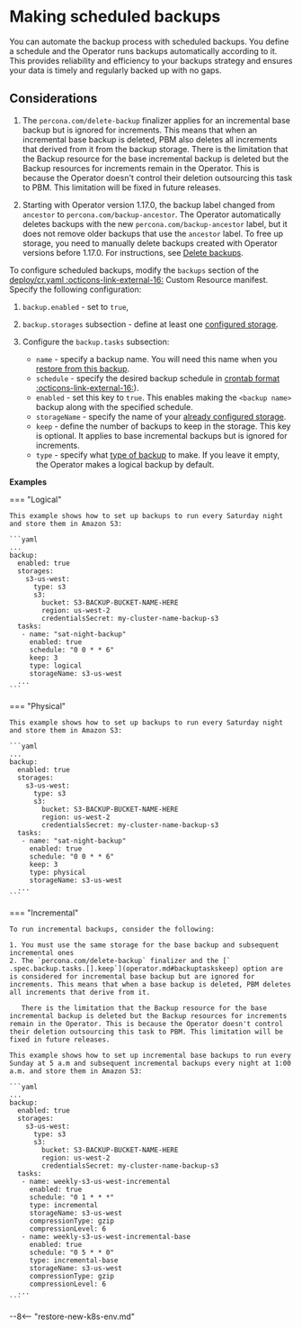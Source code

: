 # Making scheduled backups

You can automate the backup process with scheduled backups. You define a schedule and the Operator runs backups automatically according to it. This provides reliability and efficiency to your backups strategy and ensures your data is timely and regularly backed up with no gaps.

## Considerations

1. The `percona.com/delete-backup` finalizer applies for an incremental base backup but is ignored for increments. This means that when an incremental base backup is deleted, PBM also deletes all increments that derived from it from the backup storage. There is the limitation that the Backup resource for the base incremental backup is deleted but the Backup resources for increments remain in the Operator. This is because the Operator doesn't control their deletion outsourcing this task to PBM. This limitation will be fixed in future releases.

2. Starting with Operator version 1.17.0, the backup label changed from `ancestor` to `percona.com/backup-ancestor`. The Operator automatically deletes backups with the new `percona.com/backup-ancestor` label, but it does not remove older backups that use the `ancestor` label. To free up storage, you need to manually delete backups created with Operator versions before 1.17.0. For instructions, see [Delete backups](backups-delete.md).

To configure scheduled backups, modify the `backups` section of the [deploy/cr.yaml  :octicons-link-external-16:](https://github.com/percona/percona-server-mongodb-operator/blob/main/deploy/cr.yaml) Custom Resource manifest. Specify the following configuration:

1. `backup.enabled` - set to `true`,
2. `backup.storages` subsection - define at least one [configured storage](backups-storage.md).
3. Configure the `backup.tasks` subsection:

    * `name` - specify a backup name. You will need this name when you [restore from this backup](backups-restore.md).
    * `schedule` - specify the desired backup schedule in [crontab format  :octicons-link-external-16:](https://en.wikipedia.org/wiki/Cron)).
    * `enabled` - set this key to `true`. This enables making the `<backup name>` backup along with the specified schedule.
    * `storageName` - specify the name of your [already configured storage](backups-storage.md).
    * `keep` - define the number of backups to keep in the storage. This key is optional. It applies to base incremental backups but is ignored for increments. 
    * `type` - specify what [type of backup](backups.md#backup-types) to make. If you leave it empty, the Operator makes a logical backup by default.



**Examples**

=== "Logical"    

    This example shows how to set up backups to run every Saturday night and store them in Amazon S3:

    ```yaml
    ...
    backup:
      enabled: true
      storages:
        s3-us-west:
          type: s3
          s3:
            bucket: S3-BACKUP-BUCKET-NAME-HERE
            region: us-west-2
            credentialsSecret: my-cluster-name-backup-s3
      tasks:
       - name: "sat-night-backup"
         enabled: true
         schedule: "0 0 * * 6"
         keep: 3
         type: logical
         storageName: s3-us-west
      ...
    ```

=== "Physical"    
    
    This example shows how to set up backups to run every Saturday night and store them in Amazon S3:

    ```yaml
    ...
    backup:
      enabled: true
      storages:
        s3-us-west:
          type: s3
          s3:
            bucket: S3-BACKUP-BUCKET-NAME-HERE
            region: us-west-2
            credentialsSecret: my-cluster-name-backup-s3
      tasks:
       - name: "sat-night-backup"
         enabled: true
         schedule: "0 0 * * 6"
         keep: 3
         type: physical
         storageName: s3-us-west
      ...
    ```

=== "Incremental"  

    To run incremental backups, consider the following: 

    1. You must use the same storage for the base backup and subsequent incremental ones
    2. The `percona.com/delete-backup` finalizer and the [` .spec.backup.tasks.[].keep`](operator.md#backuptaskskeep) option are is considered for incremental base backup but are ignored for increments. This means that when a base backup is deleted, PBM deletes all increments that derive from it.

       There is the limitation that the Backup resource for the base incremental backup is deleted but the Backup resources for increments remain in the Operator. This is because the Operator doesn't control their deletion outsourcing this task to PBM. This limitation will be fixed in future releases.

    This example shows how to set up incremental base backups to run every Sunday at 5 a.m and subsequent incremental backups every night at 1:00 a.m. and store them in Amazon S3:  

    ```yaml
    ...
    backup:
      enabled: true
      storages:
        s3-us-west:
          type: s3
          s3:
            bucket: S3-BACKUP-BUCKET-NAME-HERE
            region: us-west-2
            credentialsSecret: my-cluster-name-backup-s3
      tasks:
       - name: weekly-s3-us-west-incremental
         enabled: true
         schedule: "0 1 * * *"
         type: incremental
         storageName: s3-us-west
         compressionType: gzip
         compressionLevel: 6
       - name: weekly-s3-us-west-incremental-base
         enabled: true
         schedule: "0 5 * * 0"
         type: incremental-base
         storageName: s3-us-west
         compressionType: gzip
         compressionLevel: 6
      ...
    ```

--8<-- "restore-new-k8s-env.md"